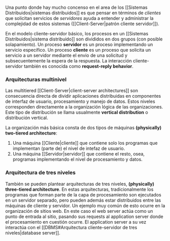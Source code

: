 Una punto donde hay mucho concenso en el area de los [[Sistemas Distribuidos|sistemas distribuidos]] es que pensar en términos de *clientes* que solicitan servicios de *servidores* ayuda a entender y administrar la complejidad de estos sistemas ([[Client-Server|patrón cliente servidor]]).

En el modelo cliente-servidor básico, los procesos en un [[Sistemas Distribuidos|sistema distribuido]] son divididos en dos grupos (con posible solapamiento). Un proceso **servidor** es un proceso implementando un servicio específico. Un proceso **cliente** es un proceso que solicita un servicio a un servidor mediante el envio de una solicitud y subsecuentemente la espera de la respuesta. La interacción cliente-servidor también es conocida como **request-reply behavior**.

### Arquitecturas multinivel
Las multitiered [[Client-Server|client-server architectures]] son consecuencia directa de dividir aplicaciones distribuidas en componentes de interfaz de usuario, procesamiento y manejo de datos. Estos niveles corresponden directamente a la organización lógica de las organizaciones. Este tipo de distribución se llama usualmente **vertical distribution** o distribución vertical.

La organización más básica consta de dos tipos de máquinas **(physically) two-tiered architecture**:
1. Una máquina [[Cliente|cliente]] que contiene solo los programas que implementan (parte de) el nivel de intefaz de usuario.
2. Una máquina [[Servidor|servidor]] que contiene el resto, osea, programas implementando el nivel de procesamiento y datos.

### Arquitectura de tres niveles
También se pueden plantear arquitecturas de tres niveles, **(physically) three-tiered architecture**. En estas arquitecturas, tradicionalmente los programas que forman parte de la capa de procesamiento son ejecutados en un servidor separado, pero pueden además estar distribuidos entre las máquinas de cliente y servidor.
Un ejemplo muy común de esto ocurre en la organización de sitios web. En este caso el web server actúa como un punto de entrada al sitio, pasando sus requests al application server donde el procesamiento en cuestión ocurre. El application server a su vez interactúa con el [[DBMS#Arquitectura cliente-servidor de tres niveles|database server]].
